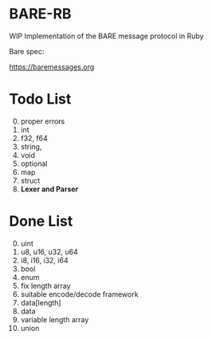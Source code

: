 # BARE-RB

WIP Implementation of the BARE message protocol in Ruby

Bare spec:

https://baremessages.org

# Todo List
0. proper errors
1. int
2. f32, f64
3. string,
4. void
5. optional
6. map
7. struct
8. **Lexer and Parser**

# Done List
0. uint
1. u8, u16, u32, u64
2. i8, i16, i32, i64
3. bool
4. enum
5. fix length array
6. suitable encode/decode framework
7. data[length]
8. data
9. variable length array
10. union

